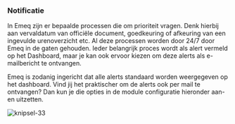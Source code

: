 ### Notificatie

In Emeq zijn er bepaalde processen die om prioriteit vragen. Denk hierbij aan vervaldatum van officiële document, goedkeuring of afkeuring van een ingevulde urenoverzicht etc. Al deze processen worden door 24/7 door Emeq in de gaten gehouden. Ieder belangrijk proces wordt als alert vermeld op het Dashboard, maar je kan ook ervoor kiezen om deze alerts als e-mailbericht te ontvangen. 

Emeq is zodanig ingericht dat alle alerts standaard worden weergegeven op het dashboard. Vind jij het praktischer om de alerts ook per mail te ontvangen? Dan kun je die opties in de module configuratie hieronder aan- en uitzetten.

![knipsel-33](https://user-images.githubusercontent.com/95087870/149657187-091876eb-3017-46ab-acc5-e329864f523f.PNG)
